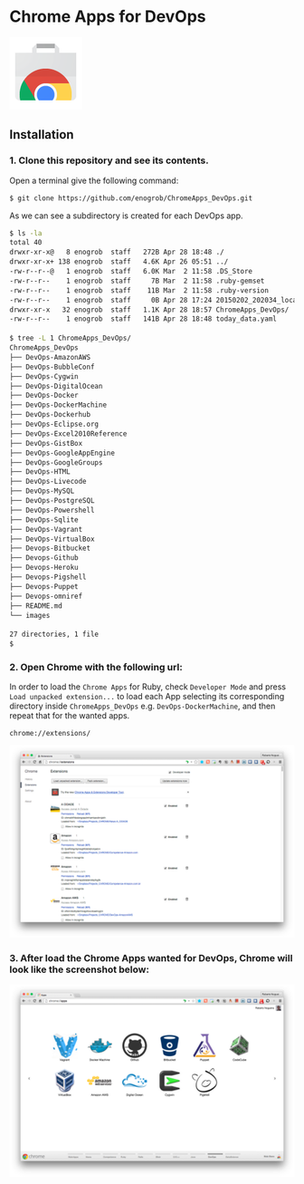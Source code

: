 # Chrome Apps for DevOps

![Chrome Apps logo](images/chrome_apps.png)

## Installation

### 1. Clone this repository and see its contents.
Open a terminal give the following command:

```bash
$ git clone https://github.com/enogrob/ChromeApps_DevOps.git
```

As we can see a subdirectory is created for each DevOps app.

```bash
$ ls -la
total 40
drwxr-xr-x@   8 enogrob  staff   272B Apr 28 18:48 ./
drwxr-xr-x+ 138 enogrob  staff   4.6K Apr 26 05:51 ../
-rw-r--r--@   1 enogrob  staff   6.0K Mar  2 11:58 .DS_Store
-rw-r--r--    1 enogrob  staff     7B Mar  2 11:58 .ruby-gemset
-rw-r--r--    1 enogrob  staff    11B Mar  2 11:58 .ruby-version
-rw-r--r--    1 enogrob  staff     0B Apr 28 17:24 20150202_202034_localhost.log
drwxr-xr-x   32 enogrob  staff   1.1K Apr 28 18:57 ChromeApps_DevOps/
-rw-r--r--    1 enogrob  staff   141B Apr 28 18:48 today_data.yaml

$ tree -L 1 ChromeApps_DevOps/
ChromeApps_DevOps
├── DevOps-AmazonAWS
├── DevOps-BubbleConf
├── DevOps-Cygwin
├── DevOps-DigitalOcean
├── DevOps-Docker
├── DevOps-DockerMachine
├── DevOps-Dockerhub
├── DevOps-Eclipse.org
├── DevOps-Excel2010Reference
├── DevOps-GistBox
├── DevOps-GoogleAppEngine
├── DevOps-GoogleGroups
├── DevOps-HTML
├── DevOps-Livecode
├── DevOps-MySQL
├── DevOps-PostgreSQL
├── DevOps-Powershell
├── DevOps-Sqlite
├── DevOps-Vagrant
├── DevOps-VirtualBox
├── Devops-Bitbucket
├── Devops-Github
├── Devops-Heroku
├── Devops-Pigshell
├── Devops-Puppet
├── Devops-omniref
├── README.md
└── images

27 directories, 1 file
$
```

### 2. Open Chrome with the following url:
In order to load the `Chrome Apps` for Ruby, check `Developer Mode` and press `Load unpacked extension...` to load each App selecting its corresponding directory inside `ChromeApps_DevOps` e.g. `DevOps-DockerMachine`, and then repeat that for the wanted apps.

```
chrome://extensions/
```

![Chrome screenshot](images/chrome_screenshot1.png)

### 3. After load the Chrome Apps wanted for DevOps, Chrome will look like the screenshot below:

![Chrome screenshot](images/chrome_screenshot2.png)